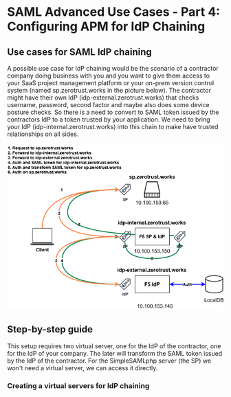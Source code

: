 # SAML Advanced Use Cases - Part 4: Configuring APM for IdP Chaining

## Use cases for SAML IdP chaining
A possible use case for IdP chaining would be the scenario of a contractor company doing business with you and you want to give them access to your SaaS project management platform or your on-prem version control system (named sp.zerotrust.works in the picture below).
The contractor might have their own IdP (idp-external.zerotrust.works) that checks username, password, second factor and maybe also does some device posture checks.
So there is a need to convert to SAML token issued by the contractors IdP to a token trusted by your application.
We need to bring your IdP (idp-internal.zerotrust.works) into this chain to make have trusted relationships on all sides.

![IdP_Chaining](/assets/IdP_Chaining.png)

## Step-by-step guide
This setup requires two virtual server, one for the IdP of the contractor, one for the IdP of your company. The later will transform the SAML token issued by the IdP of the contractor. For the SimpleSAMLphp server (the SP) we won't need a virtual server, we can access it directly.

### Creating a virtual servers for IdP chaining